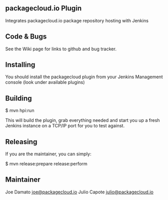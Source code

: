 packagecloud.io Plugin
---------------------

Integrates packagecloud.io package repository hosting with Jenkins

Code & Bugs
-----------
See the Wiki page for links to github and bug tracker.

Installing
----------
You should install the packagecloud plugin from your Jenkins
Management console (look under available plugins)

Building
--------

$ mvn hpi:run

This will build the plugin, grab everything needed and start you up a
fresh Jenkins instance on a TCP/IP port for you to test against.

Releasing
---------

If you are the maintainer, you can simply:

$ mvn release:prepare release:perform


Maintainer
----------
Joe Damato <joe@packagecloud.io>
Julio Capote <julio@packagecloud.io>
